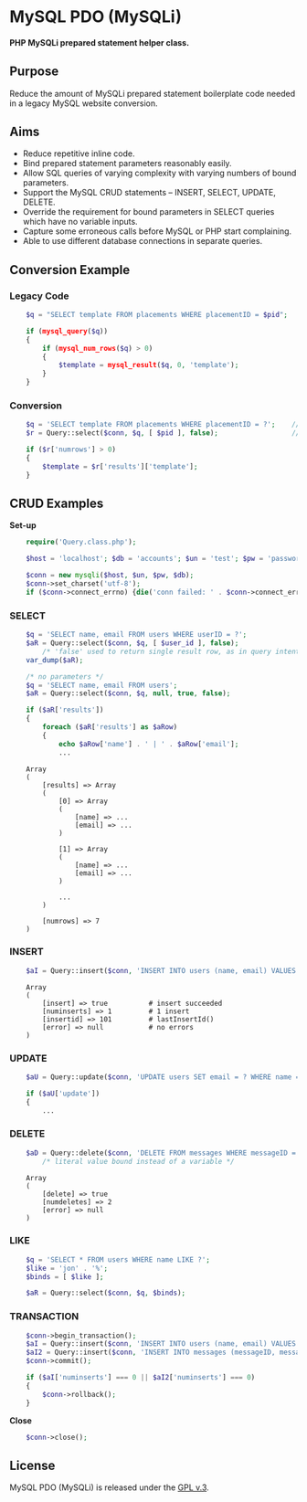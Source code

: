 
# MySQL PDO (MySQLi)


#### PHP MySQLi prepared statement helper class.


## Purpose

Reduce the amount of MySQLi prepared statement boilerplate code needed in a legacy MySQL website conversion.


## Aims

+ Reduce repetitive inline code.
+ Bind prepared statement parameters reasonably easily.
+ Allow SQL queries of varying complexity with varying numbers of bound parameters.
+ Support the MySQL CRUD statements &ndash; INSERT, SELECT, UPDATE, DELETE.
+ Override the requirement for bound parameters in SELECT queries which have no variable inputs.
+ Capture some erroneous calls before MySQL or PHP start complaining.
+ Able to use different database connections in separate queries.


## Conversion Example

### Legacy Code

```php
    $q = "SELECT template FROM placements WHERE placementID = $pid";    // unsanitized $pid

    if (mysql_query($q))
    {
        if (mysql_num_rows($q) > 0)
        {
            $template = mysql_result($q, 0, 'template');
        }
    }
```

### Conversion

```php
    $q = 'SELECT template FROM placements WHERE placementID = ?';    // '?' placeholder for bound variable
    $r = Query::select($conn, $q, [ $pid ], false);                  // bind variable(s) within array

    if ($r['numrows'] > 0)
    {
        $template = $r['results']['template'];
    }
```


## CRUD Examples

**Set-up**

```php
    require('Query.class.php');

    $host = 'localhost'; $db = 'accounts'; $un = 'test'; $pw = 'password';

    $conn = new mysqli($host, $un, $pw, $db);
    $conn->set_charset('utf-8');
    if ($conn->connect_errno) {die('conn failed: ' . $conn->connect_errno . ') ' . $conn->connect_error);}
```


### SELECT

```php
    $q = 'SELECT name, email FROM users WHERE userID = ?';
    $aR = Query::select($conn, $q, [ $user_id ], false);
        /* 'false' used to return single result row, as in query intention; default is 'true' returning multiple rows from a suitable query */
    var_dump($aR);

    /* no parameters */
    $q = 'SELECT name, email FROM users';
    $aR = Query::select($conn, $q, null, true, false);

    if ($aR['results'])
    {
        foreach ($aR['results'] as $aRow)
        {
            echo $aRow['name'] . ' | ' . $aRow['email'];
            ...
```

        Array
        (
            [results] => Array
            (
                [0] => Array
                (
                    [name] => ...
                    [email] => ...
                )

                [1] => Array
                (
                    [name] => ...
                    [email] => ...
                )

                ...
            )

            [numrows] => 7
        )


### INSERT

```php
    $aI = Query::insert($conn, 'INSERT INTO users (name, email) VALUES (?, ?)', [ $name, $email ]);
```

        Array
        (
            [insert] => true          # insert succeeded
            [numinserts] => 1         # 1 insert
            [insertid] => 101         # lastInsertId()
            [error] => null           # no errors
        )


### UPDATE

```php
    $aU = Query::update($conn, 'UPDATE users SET email = ? WHERE name = ?', [ $email, $name ]);

    if ($aU['update'])
    {
        ...
```


### DELETE

```php
    $aD = Query::delete($conn, 'DELETE FROM messages WHERE messageID = ?', [ 3 ]);
        /* literal value bound instead of a variable */
```

        Array
        (
            [delete] => true
            [numdeletes] => 2
            [error] => null
        )


### LIKE

```php
    $q = 'SELECT * FROM users WHERE name LIKE ?';
    $like = 'jon' . '%';
    $binds = [ $like ];

    $aR = Query::select($conn, $q, $binds);
```


### TRANSACTION

```php
    $conn->begin_transaction();
    $aI = Query::insert($conn, 'INSERT INTO users (name, email) VALUES (?, ?)', [ $name, $email ]);
    $aI2 = Query::insert($conn, 'INSERT INTO messages (messageID, message) VALUES (?, ?)', [ $aI['insertid'], $message ]);
    $conn->commit();

    if ($aI['numinserts'] === 0 || $aI2['numinserts'] === 0)
    {
        $conn->rollback();
    }
```


**Close**

```php
    $conn->close();
```


## License

MySQL PDO (MySQLi) is released under the [GPL v.3](https://www.gnu.org/licenses/gpl-3.0.html).
